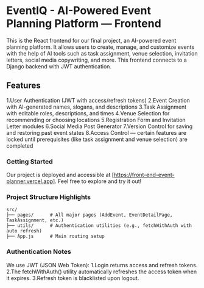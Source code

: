 # EventIQ - AI-Powered Event Planning Platform — Frontend
This is the React frontend for our final project, an AI-powered event planning platform. It allows users to create, manage, and customize events with the help of AI tools such as task assignment, venue selection, invitation letters, social media copywriting, and more.
This frontend connects to a Django backend with JWT authentication.

## Features
1.User Authentication (JWT with access/refresh tokens)
2.Event Creation with AI-generated names, slogans, and descriptions
3.Task Assignment with editable roles, descriptions, and times
4.Venue Selection for recommending or choosing locations
5.Registration Form and Invitation Letter modules
6.Social Media Post Generator
7.Version Control for saving and restoring past event states
8.Access Control — certain features are locked until prerequisites (like task assignment and venue selection) are completed

### Getting Started
Our project is deployed and accessible at [https://front-end-event-planner.vercel.app]. Feel free to explore and try it out!

### Project Structure Highlights
``` 
src/
├── pages/      # All major pages (AddEvent, EventDetailPage, TaskAssignment, etc.)
├── utils/      # Authentication utilities (e.g., fetchWithAuth with auto refresh)
├── App.js      # Main routing setup
``` 
    
### Authentication Notes
We use JWT (JSON Web Token):
1.Login returns access and refresh tokens.
2.The fetchWithAuth() utility automatically refreshes the access token when it expires.
3.Refresh token is blacklisted upon logout.